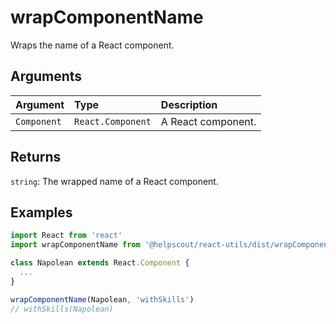 # wrapComponentName

Wraps the name of a React component.

## Arguments

| Argument | Type | Description |
| :--- | :--- | :--- |
| `Component` | `React.Component` | A React component. |

## Returns

`string`: The wrapped name of a React component.

## Examples

```jsx
import React from 'react'
import wrapComponentName from '@helpscout/react-utils/dist/wrapComponentName'

class Napolean extends React.Component {
  ...
}

wrapComponentName(Napolean, 'withSkills')
// withSkills(Napolean)
```

